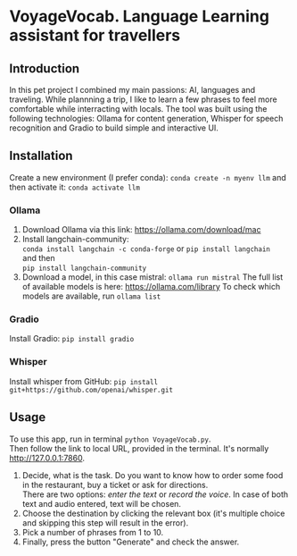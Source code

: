 # VoyageVocab. Language Learning assistant for travellers

## Introduction
In this pet project I combined my main passions: AI, languages and traveling. 
While plannning a trip, I like to learn a few phrases to feel more comfortable while interracting with locals. 
The tool was built using the following technologies: Ollama for content generation, Whisper for speech recognition and Gradio to build simple and interactive UI.  

## Installation
Create a new environment (I prefer conda): 
    `conda create -n myenv llm` 
    and then activate it: `conda activate llm`

### Ollama
1. Download Ollama via this link: https://ollama.com/download/mac
2. Install langchain-community:   
    `conda install langchain -c conda-forge` or `pip install langchain`   
    and then    
    `pip install langchain-community`   
3. Download a model, in this case mistral: `ollama run mistral`
The full list of available models is here: https://ollama.com/library
To check which models are available, run `ollama list`
### Gradio 
Install Gradio:
`pip install gradio`

### Whisper
Install whisper from GitHub:
`pip install git+https://github.com/openai/whisper.git`

## Usage
To use this app, run in terminal `python VoyageVocab.py`.      
Then follow the link to local URL, provided in the terminal. It's normally http://127.0.0.1:7860.  
1. Decide, what is the task. Do you want to know how to order some food in the restaurant, buy a ticket or ask for directions.   
There are two options: *enter the text* or *record the voice*. In case of both text and audio entered, text will be chosen.   
2. Choose the destination by clicking the relevant box (it's multiple choice and skipping this step will result in the error).   
3. Pick a number of phrases from 1 to 10.  
4. Finally, press the button "Generate" and check the answer.   


